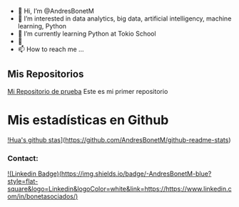 - 👋 Hi, I’m @AndresBonetM
- 👀 I’m interested in data analytics, big data, artificial intelligency, machine learning, Python
- 🌱 I’m currently learning Python at Tokio School
- 💞️ 
- 📫 How to reach me ...

## Mis Repositorios

[Mi Repositorio de prueba](https://github.com/AndresBonetM/MiPrimerRepositorio) Este es mi primer repositorio
<!---
AndresBonetM/AndresBonetM is a ✨ special ✨ repository because its `README.md` (this file) appears on your GitHub profile.
You can click the Preview link to take a look at your changes.
--->
# Mis estadísticas en Github
[!Hua's github stas](https://github-readme-stats.vercel.app/api?username=AndresBonetM&show_icons=true&theme=dark)](https://github.com/AndresBonetM/github-readme-stats)

### Contact:
[!(Linkedin Badge)(https://img.shields.io/badge/-AndresBonetM-blue?style=flat-square&logo=Linkedin&logoColor=white&link=https://https://www.linkedin.com/in/bonetasociados/)](https://www.linkedin.com/in/bonetasociados/)
